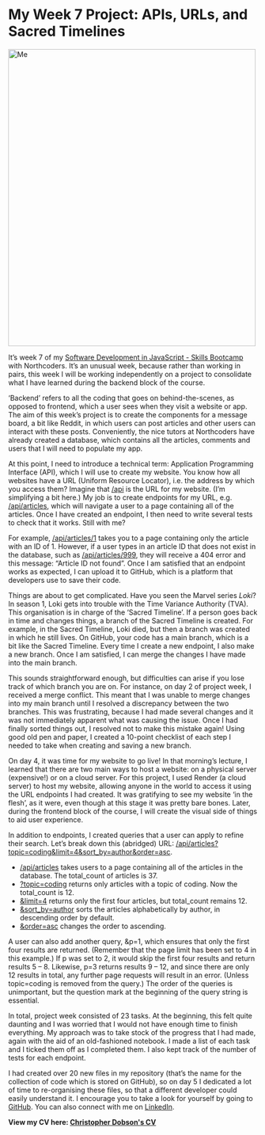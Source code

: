 # My Week 7 Project: APIs, URLs, and Sacred Timelines

<img
      src="Me.jpg"
      alt="Me"
      width="500"
      height="600" />

It’s week 7 of my [Software Development in JavaScript - Skills Bootcamp](https://northcoders.com/our-courses/skills-bootcamp-in-software-development) with Northcoders. It’s an unusual week, because rather than working in pairs, this week I will be working independently on a project to consolidate what I have learned during the backend block of the course.

‘Backend’ refers to all the coding that goes on behind-the-scenes, as opposed to frontend, which a user sees when they visit a website or app. The aim of this week’s project is to create the components for a message board, a bit like Reddit, in which users can post articles and other users can interact with these posts. Conveniently, the nice tutors at Northcoders have already created a database, which contains all the articles, comments and users that I will need to populate my app.

At this point, I need to introduce a technical term: Application Programming Interface (API), which I will use to create my website. You know how all websites have a URL (Uniform Resource Locator), i.e. the address by which you access them? Imagine that [/api](https://my-nc-news-2zd4.onrender.com/api) is the URL for my website. (I’m simplifying a bit here.) My job is to create endpoints for my URL, e.g. [/api/articles](https://my-nc-news-2zd4.onrender.com/api/articles), which will navigate a user to a page containing all of the articles. Once I have created an endpoint, I then need to write several tests to check that it works. Still with me?

For example, [/api/articles/1](https://my-nc-news-2zd4.onrender.com/api/articles/1) takes you to a page containing only the article with an ID of 1. However, if a user types in an article ID that does not exist in the database, such as [/api/articles/999](https://my-nc-news-2zd4.onrender.com/api/articles/999), they will receive a 404 error and this message: “Article ID not found”. Once I am satisfied that an endpoint works as expected, I can upload it to GitHub, which is a platform that developers use to save their code.

Things are about to get complicated. Have you seen the Marvel series *Loki*? In season 1, Loki gets into trouble with the Time Variance Authority (TVA). This organisation is in charge of the ‘Sacred Timeline’. If a person goes back in time and changes things, a branch of the Sacred Timeline is created. For example, in the Sacred Timeline, Loki died, but then a branch was created in which he still lives. On GitHub, your code has a main branch, which is a bit like the Sacred Timeline. Every time I create a new endpoint, I also make a new branch. Once I am satisfied, I can merge the changes I have made into the main branch.

This sounds straightforward enough, but difficulties can arise if you lose track of which branch you are on. For instance, on day 2 of project week, I received a merge conflict. This meant that I was unable to merge changes into my main branch until I resolved a discrepancy between the two branches. This was frustrating, because I had made several changes and it was not immediately apparent what was causing the issue. Once I had finally sorted things out, I resolved not to make this mistake again! Using good old pen and paper, I created a 10-point checklist of each step I needed to take when creating and saving a new branch.

On day 4, it was time for my website to go live! In that morning’s lecture, I learned that there are two main ways to host a website: on a physical server (expensive!) or on a cloud server. For this project, I used Render (a cloud server) to host my website, allowing anyone in the world to access it using the URL endpoints I had created. It was gratifying to see my website ‘in the flesh’, as it were, even though at this stage it was pretty bare bones. Later, during the frontend block of the course, I will create the visual side of things to aid user experience.

In addition to endpoints, I created queries that a user can apply to refine their search. Let’s break down this (abridged) URL: [/api/articles?topic=coding&limit=4&sort_by=author&order=asc](https://my-nc-news-2zd4.onrender.com/api/articles?topic=coding&limit=4&sort_by=author&order=asc).

- [/api/articles](https://my-nc-news-2zd4.onrender.com/api/articles) takes users to a page containing all of the articles in the database. The total_count of articles is 37.
- [?topic=coding](https://my-nc-news-2zd4.onrender.com/api/articles?topic=coding) returns only articles with a topic of coding. Now the total_count is 12.
- [&limit=4](https://my-nc-news-2zd4.onrender.com/api/articles?topic=coding&limit=4) returns only the first four articles, but total_count remains 12.
- [&sort_by=author](https://my-nc-news-2zd4.onrender.com/api/articles?topic=coding&limit=4&sort_by=author) sorts the articles alphabetically by author, in descending order by default.
- [&order=asc](https://my-nc-news-2zd4.onrender.com/api/articles?topic=coding&limit=4&sort_by=author&order=asc) changes the order to ascending.

A user can also add another query, &p=1, which ensures that only the first four results are returned. (Remember that the page limit has been set to 4 in this example.) If p was set to 2, it would skip the first four results and return results 5 – 8. Likewise, p=3 returns results 9 – 12, and since there are only 12 results in total, any further page requests will result in an error. (Unless topic=coding is removed from the query.) The order of the queries is unimportant, but the question mark at the beginning of the query string is essential.

In total, project week consisted of 23 tasks. At the beginning, this felt quite daunting and I was worried that I would not have enough time to finish everything. My approach was to take stock of the progress that I had made, again with the aid of an old-fashioned notebook. I made a list of each task and I ticked them off as I completed them. I also kept track of the number of tests for each endpoint.

I had created over 20 new files in my repository (that’s the name for the collection of code which is stored on GitHub), so on day 5 I dedicated a lot of time to re-organising these files, so that a different developer could easily understand it. I encourage you to take a look for yourself by going to [GitHub](https://github.com/ChrisDobson/my-nc-news). You can also connect with me on [LinkedIn](https://www.linkedin.com/in/christopher-d-572004256/).

**View my CV here: [Christopher Dobson's CV](https://chrisdobson.github.io/web/)**
